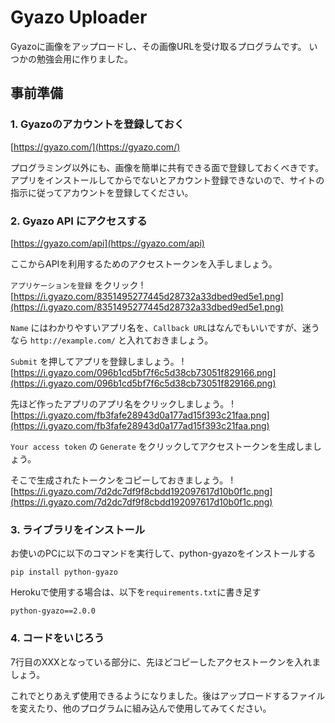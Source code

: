 # Gyazo Uploader
Gyazoに画像をアップロードし、その画像URLを受け取るプログラムです。
いつかの勉強会用に作りました。


## 事前準備

### 1. Gyazoのアカウントを登録しておく
[https://gyazo.com/](https://gyazo.com/)

プログラミング以外にも、画像を簡単に共有できる面で登録しておくべきです。
アプリをインストールしてからでないとアカウント登録できないので、サイトの指示に従ってアカウントを登録してください。

### 2. Gyazo API にアクセスする
[https://gyazo.com/api](https://gyazo.com/api)

ここからAPIを利用するためのアクセストークンを入手しましょう。

``アプリケーションを登録`` をクリック
![https://i.gyazo.com/8351495277445d28732a33dbed9ed5e1.png](https://i.gyazo.com/8351495277445d28732a33dbed9ed5e1.png)

``Name`` にはわかりやすいアプリ名を、``Callback URL``はなんでもいいですが、迷うなら ``http://example.com/`` と入れておきましょう。

``Submit`` を押してアプリを登録しましょう。
![https://i.gyazo.com/096b1cd5bf7f6c5d38cb73051f829166.png](https://i.gyazo.com/096b1cd5bf7f6c5d38cb73051f829166.png)

先ほど作ったアプリのアプリ名をクリックしましょう。
![https://i.gyazo.com/fb3fafe28943d0a177ad15f393c21faa.png](https://i.gyazo.com/fb3fafe28943d0a177ad15f393c21faa.png)

``Your access token`` の ``Generate`` をクリックしてアクセストークンを生成しましょう。

そこで生成されたトークンをコピーしておきましょう。
![https://i.gyazo.com/7d2dc7df9f8cbdd192097617d10b0f1c.png](https://i.gyazo.com/7d2dc7df9f8cbdd192097617d10b0f1c.png)

### 3. ライブラリをインストール
お使いのPCに以下のコマンドを実行して、python-gyazoをインストールする
```Shell
pip install python-gyazo
```

Herokuで使用する場合は、以下を``requirements.txt``に書き足す
```Plain Text
python-gyazo==2.0.0
```

### 4. コードをいじろう
7行目のXXXとなっている部分に、先ほどコピーしたアクセストークンを入れましょう。

これでとりあえず使用できるようになりました。後はアップロードするファイルを変えたり、他のプログラムに組み込んで使用してみてください。